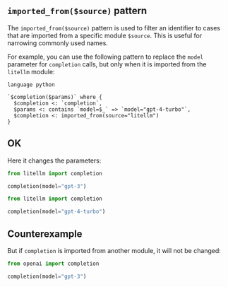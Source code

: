 
## `imported_from($source)` pattern

The `imported_from($source)` pattern is used to filter an identifier to cases that are imported from a specific module `$source`. This is useful for narrowing commonly used names.

For example, you can use the following pattern to replace the `model` parameter for `completion` calls, but only when it is imported from the `litellm` module:

```grit
language python

`$completion($params)` where {
  $completion <: `completion`,
  $params <: contains `model=$_` => `model="gpt-4-turbo"`,
  $completion <: imported_from(source="litellm")
}
```

## OK

Here it changes the parameters:

```python
from litellm import completion

completion(model="gpt-3")
```

```python
from litellm import completion

completion(model="gpt-4-turbo")
```

## Counterexample

But if `completion` is imported from another module, it will not be changed:

```python
from openai import completion

completion(model="gpt-3")
```
